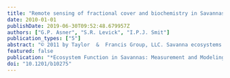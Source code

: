 ```yaml
---
title: "Remote sensing of fractional cover and biochemistry in Savannas"
date: 2010-01-01
publishDate: 2019-06-30T09:52:48.679957Z
authors: ["G.P. Asner", "S.R. Levick", "I.P.J. Smit"]
publication_types: ["5"]
abstract: "© 2011 by Taylor  &  Francis Group, LLC. Savanna ecosystems are comprised of complex three-dimensional (3-D) mixtures of woody and herbaceous vegetation, along with varying amounts of bare soil, rock, and other background features. Understanding, monitoring, and managing the spatiotemporal variation in Savanna ecological processes requires a quantitative understanding of the 3-D structure and biochemical properties of the vegetation. Remote sensing provides a uniquely powerful approach to quantify vegetation properties in Savannas. Given the enormous geographic extent of both temperate and tropical Savannas (e.g., Huntley and Walker, 1982), combined with their heterogeneity at local scales, the need for remote sensing seems obvious. As a result, there has been continuing effort to develop and apply both airborne and satellite mapping approaches to estimate key aspects of Savanna structure and biochemistry."
featured: false
publication: "*Ecosystem Function in Savannas: Measurement and Modeling at Landscape to Global Scales*"
doi: "10.1201/b10275"
---
```


